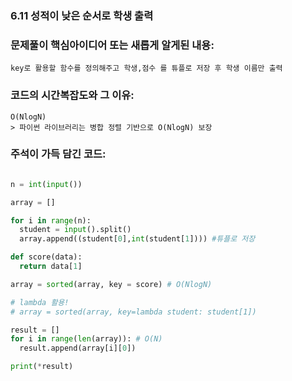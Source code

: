 ### 6.11 성적이 낮은 순서로 학생 출력

### 문제풀이 핵심아이디어 또는 새롭게 알게된 내용: 
    key로 활용할 함수를 정의해주고 학생,점수 를 튜플로 저장 후 학생 이름만 출력

            
### 코드의 시간복잡도와 그 이유:    
    O(NlogN)
    > 파이썬 라이브러리는 병합 정렬 기반으로 O(NlogN) 보장

### 주석이 가득 담긴 코드:
```python

n = int(input())

array = []

for i in range(n):
  student = input().split()
  array.append((student[0],int(student[1]))) #튜플로 저장

def score(data):
  return data[1]

array = sorted(array, key = score) # O(NlogN)

# lambda 활용!
# array = sorted(array, key=lambda student: student[1])

result = []
for i in range(len(array)): # O(N)
  result.append(array[i][0])

print(*result)


```
